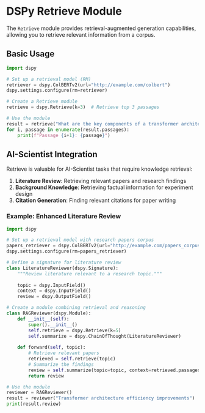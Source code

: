 # DSPy Retrieve Module

The `Retrieve` module provides retrieval-augmented generation capabilities, allowing you to retrieve relevant information from a corpus.

## Basic Usage

```python
import dspy

# Set up a retrieval model (RM)
retriever = dspy.ColBERTv2(url="http://example.com/colbert")
dspy.settings.configure(rm=retriever)

# Create a Retrieve module
retrieve = dspy.Retrieve(k=3)  # Retrieve top 3 passages

# Use the module
result = retrieve("What are the key components of a transformer architecture?")
for i, passage in enumerate(result.passages):
    print(f"Passage {i+1}: {passage}")
```

## AI-Scientist Integration

Retrieve is valuable for AI-Scientist tasks that require knowledge retrieval:

1. **Literature Review**: Retrieving relevant papers and research findings
2. **Background Knowledge**: Retrieving factual information for experiment design
3. **Citation Generation**: Finding relevant citations for paper writing

### Example: Enhanced Literature Review

```python
import dspy

# Set up a retrieval model with research papers corpus
papers_retriever = dspy.ColBERTv2(url="http://example.com/papers_corpus")
dspy.settings.configure(rm=papers_retriever)

# Define a signature for literature review
class LiteratureReviewer(dspy.Signature):
    """Review literature relevant to a research topic."""
    
    topic = dspy.InputField()
    context = dspy.InputField()
    review = dspy.OutputField()

# Create a module combining retrieval and reasoning
class RAGReviewer(dspy.Module):
    def __init__(self):
        super().__init__()
        self.retrieve = dspy.Retrieve(k=5)
        self.summarize = dspy.ChainOfThought(LiteratureReviewer)
    
    def forward(self, topic):
        # Retrieve relevant papers
        retrieved = self.retrieve(topic)
        # Summarize the findings
        review = self.summarize(topic=topic, context=retrieved.passages)
        return review

# Use the module
reviewer = RAGReviewer()
result = reviewer("Transformer architecture efficiency improvements")
print(result.review)
```
